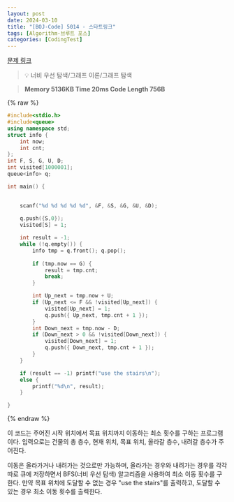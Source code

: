 ```yaml
---
layout: post
date: 2024-03-10
title: "[BOJ-Code] 5014 - 스타트링크"
tags: [Algorithm-브루트 포스]
categories: [CodingTest]
---
```


[문제 링크](https://www.acmicpc.net/problem/5014)


> 💡 너비 우선 탐색/그래프 이론/그래프 탐색


> **Memory   5136KB                                   Time   20ms                                Code Length   756B**



{% raw %}
```c++
#include<stdio.h>
#include<queue>
using namespace std;
struct info {
	int now;
	int cnt;
};
int F, S, G, U, D;
int visited[1000001];
queue<info> q;

int main() {
	

	scanf("%d %d %d %d %d", &F, &S, &G, &U, &D);
	
	q.push({S,0});
	visited[S] = 1;

	int result = -1;
	while (!q.empty()) {
		info tmp = q.front(); q.pop();
		
		if (tmp.now == G) {
			result = tmp.cnt;
			break;
		}

		int Up_next = tmp.now + U;
		if (Up_next <= F && !visited[Up_next]) {
			visited[Up_next] = 1;
			q.push({ Up_next, tmp.cnt + 1 });
		}
		int Down_next = tmp.now - D;
		if (Down_next > 0 && !visited[Down_next]) {
			visited[Down_next] = 1;
			q.push({ Down_next, tmp.cnt + 1 });
		}
	}

	if (result == -1) printf("use the stairs\n");
	else {
		printf("%d\n", result);
	}

}
```
{% endraw %}



이 코드는 주어진 시작 위치에서 목표 위치까지 이동하는 최소 횟수를 구하는 프로그램이다. 입력으로는 건물의 총 층수, 현재 위치, 목표 위치, 올라갈 층수, 내려갈 층수가 주어진다.

이동은 올라가거나 내려가는 것으로만 가능하며, 올라가는 경우와 내려가는 경우를 각각 따로 큐에 저장하면서 BFS(너비 우선 탐색) 알고리즘을 사용하여 최소 이동 횟수를 구한다. 만약 목표 위치에 도달할 수 없는 경우 "use the stairs"를 출력하고, 도달할 수 있는 경우 최소 이동 횟수를 출력한다.


